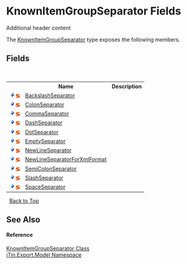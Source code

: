 # KnownItemGroupSeparator Fields
Additional header content 

The <a href="ca05fe36-dd35-714b-8205-13c0a81dad46">KnownItemGroupSeparator</a> type exposes the following members.


## Fields
&nbsp;<table><tr><th></th><th>Name</th><th>Description</th></tr><tr><td>![Public field](media/pubfield.gif "Public field")![Static member](media/static.gif "Static member")</td><td><a href="c25c62ca-50eb-1423-94bd-178d78b9b669">BackslashSeparator</a></td><td /></tr><tr><td>![Public field](media/pubfield.gif "Public field")![Static member](media/static.gif "Static member")</td><td><a href="acbaf0cf-e2e8-6fa1-5a95-62229b5066b9">ColonSeparator</a></td><td /></tr><tr><td>![Public field](media/pubfield.gif "Public field")![Static member](media/static.gif "Static member")</td><td><a href="1ed1e203-578e-00e2-07f9-0748ddd5f5aa">CommaSeparator</a></td><td /></tr><tr><td>![Public field](media/pubfield.gif "Public field")![Static member](media/static.gif "Static member")</td><td><a href="ed213169-37f2-7964-a62d-2829d1dbd673">DashSeparator</a></td><td /></tr><tr><td>![Public field](media/pubfield.gif "Public field")![Static member](media/static.gif "Static member")</td><td><a href="40e43a98-d356-f5f7-f6a4-8f1cd4d886ec">DotSeparator</a></td><td /></tr><tr><td>![Public field](media/pubfield.gif "Public field")![Static member](media/static.gif "Static member")</td><td><a href="1ebcf6e8-ae44-b56d-ff6e-bd6bc7139d21">EmptySeparator</a></td><td /></tr><tr><td>![Public field](media/pubfield.gif "Public field")![Static member](media/static.gif "Static member")</td><td><a href="dde562c4-aac0-a69e-7a6c-c686cdab3f49">NewLineSeparator</a></td><td /></tr><tr><td>![Public field](media/pubfield.gif "Public field")![Static member](media/static.gif "Static member")</td><td><a href="4edc1029-72a6-96ff-8f1f-ee22af455799">NewLineSeparatorForXmlFormat</a></td><td /></tr><tr><td>![Public field](media/pubfield.gif "Public field")![Static member](media/static.gif "Static member")</td><td><a href="b73ac2c4-ec80-9551-7d62-ddf5be74108c">SemiColonSeparator</a></td><td /></tr><tr><td>![Public field](media/pubfield.gif "Public field")![Static member](media/static.gif "Static member")</td><td><a href="db1faf8f-88d6-c7c4-8508-9b8fcbbe2e79">SlashSeparator</a></td><td /></tr><tr><td>![Public field](media/pubfield.gif "Public field")![Static member](media/static.gif "Static member")</td><td><a href="d7e9da38-9b10-a315-70d3-352f776da6b0">SpaceSeparator</a></td><td /></tr></table>&nbsp;
<a href="#knownitemgroupseparator-fields">Back to Top</a>

## See Also


#### Reference
<a href="ca05fe36-dd35-714b-8205-13c0a81dad46">KnownItemGroupSeparator Class</a><br /><a href="ef57ffcc-e95e-b212-5a46-9aa6f5a3511f">iTin.Export.Model Namespace</a><br />